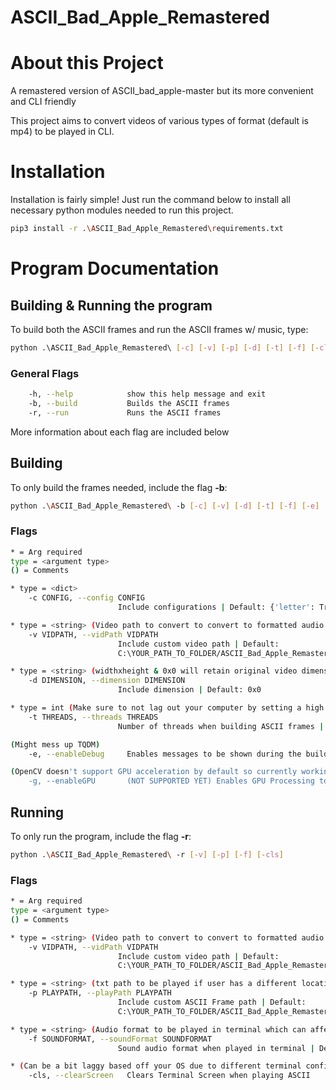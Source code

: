 # ASCII_Bad_Apple_Remastered

# About this Project

A remastered version of ASCII_bad_apple-master but its more convenient and CLI friendly

This project aims to convert videos of various types of format (default is mp4) to be played in CLI.

# Installation

Installation is fairly simple! Just run the command below to install all necessary python modules needed to run this project.

```bash
pip3 install -r .\ASCII_Bad_Apple_Remastered\requirements.txt
```

# Program Documentation

## Building & Running the program

To build both the ASCII frames and run the ASCII frames w/ music, type:

```bash
python .\ASCII_Bad_Apple_Remastered\ [-c] [-v] [-p] [-d] [-t] [-f] [-cls]
```

### General Flags

```bash
	-h, --help            show this help message and exit
	-b, --build           Builds the ASCII frames
	-r, --run             Runs the ASCII frames
```

More information about each flag are included below

## Building

To only build the frames needed, include the flag ****-b****:

```bash
python .\ASCII_Bad_Apple_Remastered\ -b [-c] [-v] [-d] [-t] [-f] [-e]
```

### Flags

```bash
* = Arg required
type = <argument type>
() = Comments

* type = <dict>
	-c CONFIG, --config CONFIG
                        Include configurations | Default: {'letter': True, 'other': False, 'reverse': False}

* type = <string> (Video path to convert to convert to formatted audio to be played in terminal)
	-v VIDPATH, --vidPath VIDPATH
                        Include custom video path | Default:
                        C:\YOUR_PATH_TO_FOLDER/ASCII_Bad_Apple_Remastered/resources/video.mp4

* type = <string> (widthxheight & 0x0 will retain original video dimensions)
	-d DIMENSION, --dimension DIMENSION
                        Include dimension | Default: 0x0

* type = int (Make sure to not lag out your computer by setting a high value for this one)
	-t THREADS, --threads THREADS
                        Number of threads when building ASCII frames | Default: 4

(Might mess up TQDM)
	-e, --enableDebug     Enables messages to be shown during the build process for debugging

(OpenCV doesn't support GPU acceleration by default so currently working on compiling OpenCV to include GPU acceleration)
	-g, --enableGPU       (NOT SUPPORTED YET) Enables GPU Processing to speed up building process
```

## Running

To only run the program, include the flag ****-r****:

```bash
python .\ASCII_Bad_Apple_Remastered\ -r [-v] [-p] [-f] [-cls]
```

### Flags

```bash
* = Arg required
type = <argument type>
() = Comments

* type = <string> (Video path to convert to convert to formatted audio to be played in terminal)
	-v VIDPATH, --vidPath VIDPATH
                        Include custom video path | Default:
                        C:\YOUR_PATH_TO_FOLDER/ASCII_Bad_Apple_Remastered/resources/video.mp4

* type = <string> (txt path to be played if user has a different location for it)
	-p PLAYPATH, --playPath PLAYPATH
                        Include custom ASCII Frame path | Default:
                        C:\YOUR_PATH_TO_FOLDER/ASCII_Bad_Apple_Remastered/generated/play.txt

* type = <string> (Audio format to be played in terminal which can affect sound quality such as lossless and lossy audio formats)
	-f SOUNDFORMAT, --soundFormat SOUNDFORMAT
                        Sound audio format when played in terminal | Default: mp3

* (Can be a bit laggy based off your OS due to different terminal configurations)
	-cls, --clearScreen   Clears Terminal Screen when playing ASCII
```
